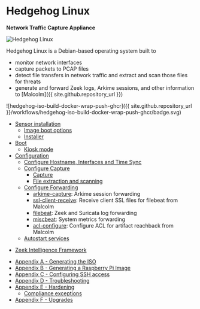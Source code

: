 # Hedgehog Linux

**Network Traffic Capture Appliance**

![Hedgehog Linux](./images/hedgehog/logo/hedgehog-color-w-text.png)

Hedgehog Linux is a Debian-based operating system built to

* monitor network interfaces
* capture packets to PCAP files
* detect file transfers in network traffic and extract and scan those files for threats
* generate and forward Zeek logs, Arkime sessions, and other information to [Malcolm]({{ site.github.repository_url }})

![hedgehog-iso-build-docker-wrap-push-ghcr]({{ site.github.repository_url }}/workflows/hedgehog-iso-build-docker-wrap-push-ghcr/badge.svg)

<a name="HedgehogTableOfContents"></a>
* [Sensor installation](hedgehog-installation.md#HedgehogInstallation)
    - [Image boot options](hedgehog-installation.md#HedgehogBootOptions)
    - [Installer](hedgehog-installation.md#HedgehogInstaller)
* [Boot](hedgehog-boot.md#HedgehogBoot)
    - [Kiosk mode](hedgehog-boot.md#HedgehogKioskMode)
* [Configuration](malcolm-hedgehog-e2e-iso-install.md#HedgehogInstallAndConfig)
    - [Configure Hostname, Interfaces and Time Sync](malcolm-hedgehog-e2e-iso-install.md#HedgehogInterfaces)
    - [Configure Capture](malcolm-hedgehog-e2e-iso-install.md#HedgehogCapture)
        + [Capture](malcolm-hedgehog-e2e-iso-install.md#HedgehogConfigCapture)
        + [File extraction and scanning](malcolm-hedgehog-e2e-iso-install.md#HedgehogZeekFileExtraction)
    - [Configure Forwarding](malcolm-hedgehog-e2e-iso-install.md#HedgehogConfigForwarding)
        * [arkime-capture](malcolm-hedgehog-e2e-iso-install.md#Hedgehogarkime-capture): Arkime session forwarding
        * [ssl-client-receive](malcolm-hedgehog-e2e-iso-install.md#HedgehogGetCerts): Receive client SSL files for filebeat from Malcolm
        * [filebeat](malcolm-hedgehog-e2e-iso-install.md#Hedgehogfilebeat): Zeek and Suricata log forwarding
        * [miscbeat](malcolm-hedgehog-e2e-iso-install.md#Hedgehogmiscbeat): System metrics forwarding        
        * [acl-configure](malcolm-hedgehog-e2e-iso-install.md#HedgehogACL): Configure ACL for artifact reachback from Malcolm
    - [Autostart services](malcolm-hedgehog-e2e-iso-install.md#HedgehogConfigAutostart)
+ [Zeek Intelligence Framework](hedgehog-config-zeek-intel.md#HedgehogZeekIntel)
* [Appendix A - Generating the ISO](hedgehog-iso-build.md#HedgehogISOBuild)
* [Appendix B - Generating a Raspberry Pi Image](hedgehog-raspi-build.md#HedgehogRaspiBuild)
* [Appendix C - Configuring SSH access](hedgehog-ssh.md#HedgehogConfigSSH)
* [Appendix D - Troubleshooting](hedgehog-troubleshooting.md#HedgehogTroubleshooting)
* [Appendix E - Hardening](hedgehog-hardening.md#HedgehogHardening)
    - [Compliance exceptions](hedgehog-hardening.md#HedgehogComplianceExceptions)
* [Appendix F - Upgrades](hedgehog-upgrade.md#HedgehogUpgradePlan)
